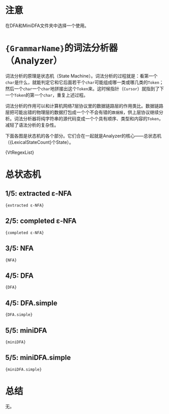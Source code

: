﻿# 注意

在DFA和MiniDFA文件夹中选择一个使用。

# `{GrammarName}`的词法分析器（Analyzer）

词法分析的原理是状态机（State Machine）。词法分析的过程就是：看第一个`char`是什么，就能判定它和它后面若干个`char`可能组成哪一类或哪几类的`Token`；然后一个`char`一个`char`地拼接出这个`Token`来。这时候指针（`Cursor`）就指到了下一个`Token`的第一个`char`，重复上述过程。

词法分析的作用可以和计算机网络7层协议里的数据链路层的作用类比。数据链路层把可能出错的物理层的数据打包成一个个不会有错的`数据报`，供上层协议继续分析。词法分析器将纯字符串的源代码变成一个个具有顺序、类型和内容的`Token`，减轻了语法分析的复杂性。

下面各图是状态机的各个部分。它们合在一起就是Analyzer的核心——总状态机（{LexicalStateCount}个State）。

{VtRegexList}

# 总状态机

## 1/5: extracted ε-NFA

```Mermaid
{extracted ε-NFA}
```

## 2/5: completed ε-NFA

```Mermaid
{completed ε-NFA}
```

## 3/5: NFA

```Mermaid
{NFA}
```

## 4/5: DFA

```Mermaid
{DFA}
```

## 4/5: DFA.simple

```Mermaid
{DFA.simple}
```

## 5/5: miniDFA

```Mermaid
{miniDFA}
```
## 5/5: miniDFA.simple

```Mermaid
{miniDFA.simple}
```

# 总结

无。

